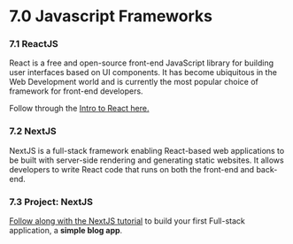 # 7.0 Javascript Frameworks

### 7.1 ReactJS

React is a free and open-source front-end JavaScript library for building user interfaces based on UI components. It has become ubiquitous in the Web Development world and is currently the most popular choice of framework for front-end developers.

Follow through the [Intro to React here.](https://www.theodinproject.com/lessons/node-path-javascript-react-introduction)

### 7.2 NextJS

NextJS is a full-stack framework enabling React-based web applications to be built with server-side rendering and generating static websites. It allows developers to write React code that runs on both the front-end and back-end.

### 7.3 Project: NextJS

[Follow along with the NextJS tutorial](https://nextjs.org/learn/basics/create-nextjs-app) to build your first Full-stack application, a **simple blog app**.

